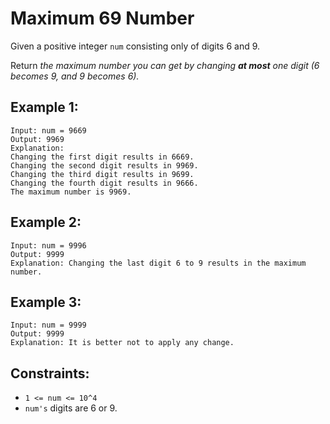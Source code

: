 # Maximum 69 Number

Given a positive integer `num` consisting only of digits 6 and 9.

Return *the maximum number you can get by changing **at most** one digit (6 becomes 9, and 9 becomes 6).*

## Example 1:
```
Input: num = 9669
Output: 9969
Explanation: 
Changing the first digit results in 6669.
Changing the second digit results in 9969.
Changing the third digit results in 9699.
Changing the fourth digit results in 9666. 
The maximum number is 9969.
```

## Example 2:
```
Input: num = 9996
Output: 9999
Explanation: Changing the last digit 6 to 9 results in the maximum number.
```

## Example 3:
```
Input: num = 9999
Output: 9999
Explanation: It is better not to apply any change.
```

## Constraints:
- `1 <= num <= 10^4`
- `num's` digits are 6 or 9.